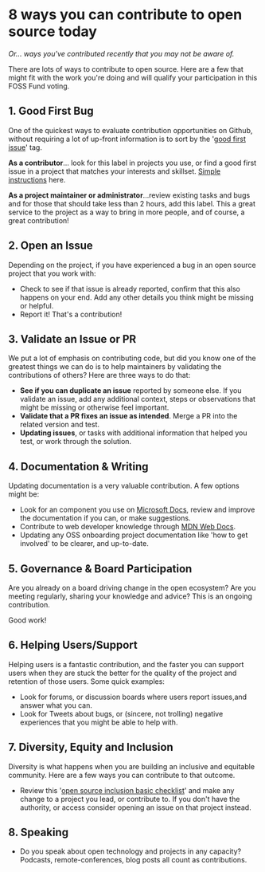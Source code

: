 # 8 ways you can contribute to open source today
*Or... ways you've contributed recently that you may  not be aware of.*

There are lots of ways to contribute to open source. Here are a few that might fit with the work you're doing and will qualify your participation in this FOSS Fund voting.

## 1. Good First Bug
One of the quickest ways to evaluate contribution opportunities on Github, without requiring a lot of up-front information is to sort by the '[good first issue](https://github.com/topics/good-first-issue)' tag.

**As a contributor**... look for this label in projects you use, or find a good first issue in a project that matches your interests and skillset. [Simple instructions](https://github.blog/2020-01-22-browse-good-first-issues-to-start-contributing-to-open-source/) here.

**As a project maintainer or administrator**...review existing tasks and bugs and for those that should take less than 2 hours, add this label.  This a great service to the project as a way to bring in more people, and of course, a great contribution! 

## 2. Open an Issue 
Depending on the project, if you have experienced a bug in an open source project that you work with:
* Check to see if that issue is already reported, confirm that this also happens on your end. Add any other details you think might be missing or helpful.
* Report it!
That's a contribution!

## 3. Validate an Issue or PR
We put a lot of emphasis on contributing code, but did you know one of the greatest things we can do is to help maintainers by validating the contributions of others?  Here are three ways to do that:
* **See if you can duplicate an issue** reported by someone else. If you validate an issue, add any additional context, steps or observations that might be missing or otherwise feel important. 
* **Validate that a PR fixes an issue as intended**. Merge a PR into the related version and test. 
* **Updating issues**, or tasks with additional information that helped you test, or work through the solution.

## 4. Documentation & Writing
Updating documentation is a very valuable contribution. A few options might be:

* Look for an component you use on [Microsoft Docs](https://docs.microsoft.com/en-us/contribute/), review and improve the documentation if you can, or make suggestions.
* Contribute to web developer knowledge through [MDN Web Docs](https://developer.mozilla.org/en-US/). 
* Updating any OSS onboarding project documentation like 'how to get involved' to be clearer, and up-to-date.

## 5. Governance & Board Participation
Are you already on a board driving change in the open ecosystem? Are you meeting regularly, sharing your knowledge and advice? This is an ongoing contribution.

Good work!

## 6. Helping Users/Support 
Helping users is a fantastic contribution, and the faster you can support users when they are stuck the better for the quality of the project and retention of those users.  Some quick examples:
* Look for forums, or discussion boards where users report issues,and answer what you can.
* Look for Tweets about bugs, or (sincere, not trolling) negative experiences that you might be able to help with. 

## 7. Diversity, Equity and Inclusion 
Diversity is what happens when you are building an inclusive and equitable community.  Here are a few ways you can contribute to that outcome.

* Review this '[open source inclusion basic checklist](https://github.com/mozilla/inclusion/blob/master/evaluation_tools/governance-basic.md)' and make any change to a project you lead, or contribute to. If you don't have the authority, or access consider opening an issue on that project instead.

## 8. Speaking 
* Do you speak about open technology and projects in any capacity? Podcasts, remote-conferences, blog posts all count as contributions.

